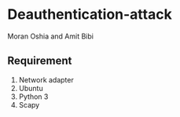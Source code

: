# Deauthentication-attack


Moran Oshia and Amit Bibi

## Requirement
1. Network adapter
2. Ubuntu
3. Python 3
4. Scapy
